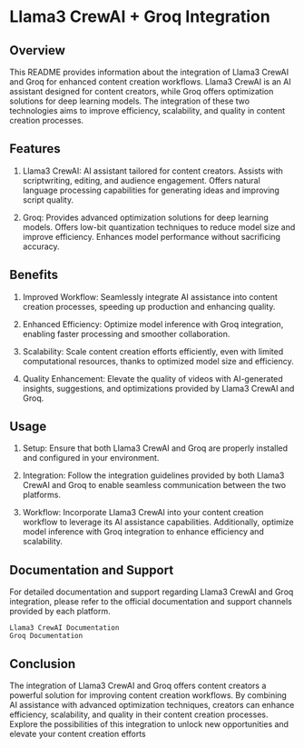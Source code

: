 # Llama3 CrewAI + Groq Integration

## Overview

This README provides information about the integration of Llama3 CrewAI and Groq for enhanced content creation workflows. Llama3 CrewAI is an AI assistant designed for content creators, while Groq offers optimization solutions for deep learning models. The integration of these two technologies aims to improve efficiency, scalability, and quality in content creation processes.

## Features

1) Llama3 CrewAI:
        AI assistant tailored for content creators.
        Assists with scriptwriting, editing, and audience engagement.
        Offers natural language processing capabilities for generating ideas and improving script quality.

2) Groq:
        Provides advanced optimization solutions for deep learning models.
        Offers low-bit quantization techniques to reduce model size and improve efficiency.
        Enhances model performance without sacrificing accuracy.

## Benefits

1) Improved Workflow: Seamlessly integrate AI assistance into content creation processes, speeding up production and enhancing quality.

2) Enhanced Efficiency: Optimize model inference with Groq integration, enabling faster processing and smoother collaboration.

3) Scalability: Scale content creation efforts efficiently, even with limited computational resources, thanks to optimized model size and efficiency.

4) Quality Enhancement: Elevate the quality of videos with AI-generated insights, suggestions, and optimizations provided by Llama3 CrewAI and Groq.

## Usage

1) Setup: Ensure that both Llama3 CrewAI and Groq are properly installed and configured in your environment.

2) Integration: Follow the integration guidelines provided by both Llama3 CrewAI and Groq to enable seamless communication between the two platforms.

3) Workflow: Incorporate Llama3 CrewAI into your content creation workflow to leverage its AI assistance capabilities. Additionally, optimize model inference with Groq integration to enhance efficiency and scalability.

## Documentation and Support

For detailed documentation and support regarding Llama3 CrewAI and Groq integration, please refer to the official documentation and support channels provided by each platform.

    Llama3 CrewAI Documentation
    Groq Documentation

## Conclusion

The integration of Llama3 CrewAI and Groq offers content creators a powerful solution for improving content creation workflows. By combining AI assistance with advanced optimization techniques, creators can enhance efficiency, scalability, and quality in their content creation processes. Explore the possibilities of this integration to unlock new opportunities and elevate your content creation efforts
